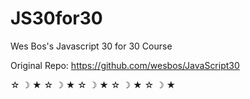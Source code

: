 # JS30for30
Wes Bos's Javascript 30 for 30 Course

Original Repo: https://github.com/wesbos/JavaScript30

☆ ☽ ★ ☆ ☽ ★ ☆ ☽ ★ ☆ ☽ ★ ☆ ☽ ★